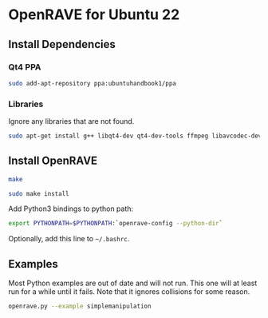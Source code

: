 # OpenRAVE for Ubuntu 22

## Install Dependencies

### Qt4 PPA

```bash
sudo add-apt-repository ppa:ubuntuhandbook1/ppa
```

### Libraries

Ignore any libraries that are not found.

```bash
sudo apt-get install g++ libqt4-dev qt4-dev-tools ffmpeg libavcodec-dev libavformat-dev libxvidcore-dev libx264-dev libfaac-dev libogg-dev libvorbis-dev libdc1394-dev libgsm1-dev libboost-dev libboost-regex-dev libxml2-dev libglew-dev  libboost-graph-dev libboost-wave-dev libboost-serialization-dev libboost-filesystem-dev libpcre3-dev libboost-thread-dev libmpfr-dev libboost-date-time-dev libqhull-dev libswscale-dev libfcl-dev libbullet-dev
```

## Install OpenRAVE

```bash
make
```

```bash
sudo make install
```

Add Python3 bindings to python path:

```bash
export PYTHONPATH=$PYTHONPATH:`openrave-config --python-dir`
```

Optionally, add this line to `~/.bashrc`.

## Examples

Most Python examples are out of date and will not run. This one will at least run for a while until it fails. Note that it ignores collisions for some reason.

```bash
openrave.py --example simplemanipulation
```


<!-- Welcome to OpenRAVE
-------------------

`Official OpenRAVE Homepage <http://openrave.org>`_



------

Continuous integration for this project is generously made possible by:

.. image:: teamcity.jpg
  :target: https://www.jetbrains.com/teamcity/ -->
